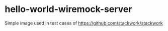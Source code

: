 # hello-world-wiremock-server
Simple image used in test cases of https://github.com/stackwork/stackwork
